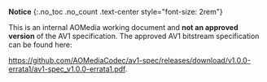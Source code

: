 <div id="draft-legend" class="alert alert-danger" markdown="1">

**Notice**
{:.no_toc .no_count .text-center style="font-size: 2rem"}

This is an internal AOMedia working document and **not an approved version** of
the AV1 specification. The approved AV1 bitstream specification can be found
here:

<https://github.com/AOMediaCodec/av1-spec/releases/download/v1.0.0-errata1/av1-spec_v1.0.0-errata1.pdf>.

</div>
